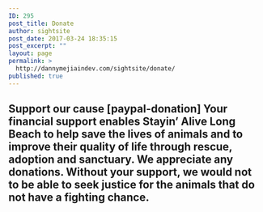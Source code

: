 ```yaml
---
ID: 295
post_title: Donate
author: sightsite
post_date: 2017-03-24 18:35:15
post_excerpt: ""
layout: page
permalink: >
  http://dannymejiaindev.com/sightsite/donate/
published: true
---
```

## Support our cause [paypal-donation] Your financial support enables Stayin’ Alive Long Beach to help save the lives of animals and to improve their quality of life through rescue, adoption and sanctuary. We appreciate any donations. Without your support, we would not to be able to seek justice for the animals that do not have a fighting chance.